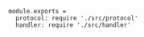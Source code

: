 
    module.exports =
      protocol: require './src/protocol'
      handler: require './src/handler'
